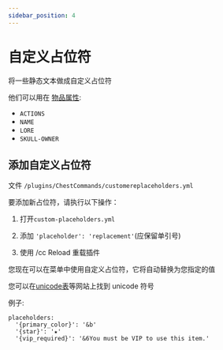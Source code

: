```yaml
---
sidebar_position: 4
---
```


# 自定义占位符

将一些静态文本做成自定义占位符

他们可以用在 [物品属性](/chest-command/基础/物品属性.md):

- `ACTIONS`
- `NAME`
- `LORE`
- `SKULL-OWNER`

## 添加自定义占位符

文件 `/plugins/ChestCommands/customereplaceholders.yml`

要添加新占位符，请执行以下操作：

1. 打开`custom-placeholders.yml`

2. 添加 `'placeholder': 'replacement'`(应保留单引号)

3. 使用 /cc Reload 重载插件

您现在可以在菜单中使用自定义占位符，它将自动替换为您指定的值


您可以在[unicode表](https://unicode-table.com)等网站上找到 unicode 符号

例子:
```
placeholders:
  '{primary_color}': '&b'
  '{star}': '★'
  '{vip_required}': '&6You must be VIP to use this item.'
```